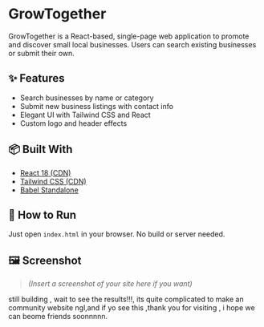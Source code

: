 # GrowTogether

GrowTogether is a React-based, single-page web application to promote and discover small local businesses. Users can search existing businesses or submit their own.

## ✨ Features

- Search businesses by name or category
- Submit new business listings with contact info
- Elegant UI with Tailwind CSS and React
- Custom logo and header effects

## 📦 Built With

- [React 18 (CDN)](https://reactjs.org/)
- [Tailwind CSS (CDN)](https://tailwindcss.com/)
- [Babel Standalone](https://babeljs.io/)

## 🚀 How to Run

Just open `index.html` in your browser. No build or server needed.

## 🖼️ Screenshot

> *(Insert a screenshot of your site here if you want)*

still building , wait to see the results!!!, its quite complicated to make an community website ngl,and if yo see this ,thank you for visiting , i hope we can beome friends soonnnnn.

